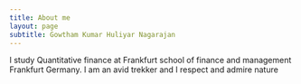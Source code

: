 ```yaml
---
title: About me
layout: page
subtitle: Gowtham Kumar Huliyar Nagarajan
---
```


I study Quantitative finance at Frankfurt school of finance and management Frankfurt Germany. I am an avid trekker and I respect and admire nature 
